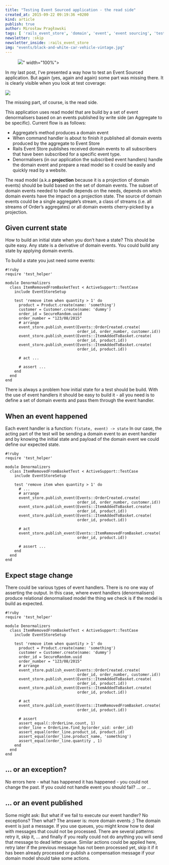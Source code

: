 ```yaml
---
title: "Testing Event Sourced application - the read side"
created_at: 2015-09-22 09:19:36 +0200
kind: article
publish: true
author: Mirosław Pragłowski
tags: [ 'rails_event_store', 'domain', 'event', 'event sourcing', 'tests', 'TDD' ]
newsletter: :skip
newsletter_inside: :rails_event_store
img: "events/black-and-white-car-vehicle-vintage.jpg"
---
```


<p>
  <figure>
    <img src="<%= src_fit("events/black-and-white-car-vehicle-vintage.jpg") %>" width="100%">
  </figure>
</p>

In my last post, I've presented a way how to test an Event Sourced application. But again (yes, again and again) some part was missing there. It is clearly visible when you look at test coverage:

<img src="/assets/images/events/sample-test-coverage.png"/>

The missing part, of course, is the read side.

<!-- more -->

This application uses read model that are build by a set of event denormalisers based on an events published by write side (an Aggregate to be specific). Current flow is as follows:

* Aggregate’s method produces a domain event
* When command handler is about to finish it published all domain events produced by the aggregate to Event Store
* Rails Event Store publishes received domain events to all subscribers that have been subscribed for a specific event type.
* Denormalisers (in our application the subscribed event handlers) handle the domain event and prepare a read model so it could be easily and quickly read by a website.

The read model (a.k.a **projection** because it is a projection of domain events) should be build based on the set of domain events.
The subset of domain events needed to handle depends on the needs, depends on which domain events have the impact on a projection state.
The source of domain events could be a single aggregate’s stream, a class of streams (i.e. all streams of Order’s aggregates) or all domain events cherry-picked by a projection.

## Given current state
How to build an initial state when you don’t have a state?
This should be quite easy. Any state is a derivative of domain events. You could build any state by applying domain events.

To build a state you just need some events:

```
#!ruby
require 'test_helper'

module Denormalizers
  class ItemRemovedFromBasketTest < ActiveSupport::TestCase
    include EventStoreSetup

    test 'remove item when quantity > 1' do
      product = Product.create(name: 'something')
      customer = Customer.create(name: 'dummy')
      order_id = SecureRandom.uuid
      order_number = "123/08/2015"
      # arrange
      event_store.publish_event(Events::OrderCreated.create(
                                order_id, order_number, customer.id))
      event_store.publish_event(Events::ItemAddedToBasket.create(
                                order_id, product.id))
      event_store.publish_event(Events::ItemAddedToBasket.create(
                                order_id, product.id))

      # act ...

      # assert ...
    end
  end
end
```

There is always a problem how initial state for a test should be build. With the use of event handlers it should be easy to build it - all you need is to define a set of domain events and pass them through the event handler.

## When an event happened

Each event handler is a function: `f(state, event) -> state`
In our case, the acting part of the test will be sending a domain event to an event handler and by knowing the initial state and payload of the domain event we could define our expected state.

```
#!ruby
require 'test_helper'

module Denormalizers
  class ItemRemovedFromBasketTest < ActiveSupport::TestCase
    include EventStoreSetup

    test 'remove item when quantity > 1' do
      # ...
      # arrange
      event_store.publish_event(Events::OrderCreated.create(
                                order_id, order_number, customer.id))
      event_store.publish_event(Events::ItemAddedToBasket.create(
                                order_id, product.id))
      event_store.publish_event(Events::ItemAddedToBasket.create(
                                order_id, product.id))

      # act
      event_store.publish_event(Events::ItemRemovedFromBasket.create(
                                order_id, product.id))

      # assert ...
    end
  end
end
```

## Expect stage change

There could be various types of event handlers. There is no one way of asserting the output. In this case, where event handlers (denormalisers) produce relational denormalised model the thing we check is if the model is build as expected.

```
#!ruby
require 'test_helper'

module Denormalizers
  class ItemRemovedFromBasketTest < ActiveSupport::TestCase
    include EventStoreSetup

    test 'remove item when quantity > 1' do
      product = Product.create(name: 'something')
      customer = Customer.create(name: 'dummy')
      order_id = SecureRandom.uuid
      order_number = "123/08/2015"
      # arrange
      event_store.publish_event(Events::OrderCreated.create(
                                order_id, order_number, customer.id))
      event_store.publish_event(Events::ItemAddedToBasket.create(
                                order_id, product.id))
      event_store.publish_event(Events::ItemAddedToBasket.create(
                                order_id, product.id))

      # act
      event_store.publish_event(Events::ItemRemovedFromBasket.create(
                                order_id, product.id))

      # assert
      assert_equal(::OrderLine.count, 1)
      order_line = OrderLine.find_by(order_uid: order_id)
      assert_equal(order_line.product_id, product.id)
      assert_equal(order_line.product_name, 'something')
      assert_equal(order_line.quantity , 1)
    end
  end
end
```

## ... or an exception?

No errors here - what has happened it has happened - you could not change the past. If you could not handle event you should fail? … or …

## ... or an event published

Some might ask: But what if we fail to execute our event handler? No exceptions? Then what?
The answer is: more domain events ;)
The domain event is just a message. If you use queues, you might know how to deal with messages that could not be processed. There are several patterns: retry it, skip it, … and finally if you really could not do anything you will send that message to dead letter queue.
Similar actions could be applied here, retry later if the previous message has not been processed yet, skip it if it has been already processed or publish a compensation message if your domain model should take some actions.
